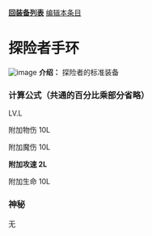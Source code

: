 [**回装备列表**](index.md) [编辑本条目](https://github.com/GuguTown/Wiki/edit/main/equip/探险者手环.md)
# 探险者手环
![image](https://user-images.githubusercontent.com/35645329/193940194-dec60676-55a7-4a72-aac2-ca32980682bf.png) **介绍：** 探险者的标准装备
### 计算公式（共通的百分比乘部分省略）
LV.L   

附加物伤 10L   

附加魔伤 10L   

**附加攻速 2L**    

附加生命 10L   

### 神秘
无
